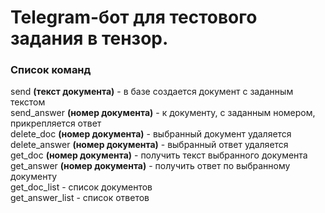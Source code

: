 # Telegram-бот для тестового задания в тензор. <br>
### Список команд <br>
send **(текст документа)** - в базе создается документ с заданным текстом <br>
send_answer **(номер документа)** - к документу, с заданным номером, прикрепляется ответ<br>
delete_doc **(номер документа)** - выбранный документ удаляется<br>
delete_answer **(номер документа)** - выбранный ответ удаляется<br>
get_doc **(номер документа)** - получить текст выбранного документа <br>
get_answer **(номер документа)** - получить ответ по выбранному документу<br>
get_doc_list - список документов <br>
get_answer_list - список ответов <br>